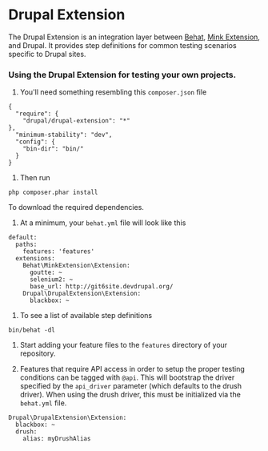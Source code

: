 Drupal Extension
====================

The Drupal Extension is an integration layer between [Behat](http://behat.org), [Mink Extension](http://extensions.behat.org/mink/), and Drupal. It provides step definitions for common testing scenarios specific to Drupal sites.

### Using the Drupal Extension for testing your own projects.
1. You'll need something resembling this `composer.json` file

  ```
  {
    "require": {
      "drupal/drupal-extension": "*"
  },
    "minimum-stability": "dev",
    "config": {
      "bin-dir": "bin/"
    }
  }
  ```

1. Then run

  ```
  php composer.phar install
  ```

  To download the required dependencies.

1. At a minimum, your `behat.yml` file will look like this

  ```
  default:
    paths:
      features: 'features'
    extensions:
      Behat\MinkExtension\Extension:
        goutte: ~
        selenium2: ~
        base_url: http://git6site.devdrupal.org/
      Drupal\DrupalExtension\Extension:
        blackbox: ~
  ```

1. To see a list of available step definitions

  ```
  bin/behat -dl
  ```
1. Start adding your feature files to the `features` directory of your repository.

1. Features that require API access in order to setup the proper testing conditions can be tagged with `@api`. This will bootstrap the driver specified by the `api_driver` parameter (which defaults to the drush driver). When using the drush driver, this must be initialized via the `behat.yml` file.

  ```
  Drupal\DrupalExtension\Extension:
    blackbox: ~
	drush:
	  alias: myDrushAlias
  ```

